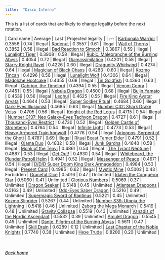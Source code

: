 ```yaml
---
title:  "Disco Inferno"
---
```


This is a list of cards that are likely to change legality before the next rotation.

| Card name | Average | Last | Projected legality |
| :-- |
[Karbonala Warrior](https://db.ygoprodeck.com/card/?search=Karbonala%20Warrior) | 0.3556 | 0.74 | Illegal |
[Rodenut](https://db.ygoprodeck.com/card/?search=Rodenut) | 0.3557 | 0.61 | Illegal |
[Wall of Thorns](https://db.ygoprodeck.com/card/?search=Wall%20of%20Thorns) | 0.3852 | 0.58 | Illegal |
[Bad Reaction to Simochi](https://db.ygoprodeck.com/card/?search=Bad%20Reaction%20to%20Simochi) | 0.3867 | 0.59 | Illegal |
[Lunalight Tiger](https://db.ygoprodeck.com/card/?search=Lunalight%20Tiger) | 0.3908 | 0.58 | Illegal |
[Rubic, Malebranche of the Burning Abyss](https://db.ygoprodeck.com/card/?search=Rubic,%20Malebranche%20of%20the%20Burning%20Abyss) | 0.4054 | 0.72 | Illegal |
[Ojamassimilation](https://db.ygoprodeck.com/card/?search=Ojamassimilation) | 0.4201 | 0.58 | Illegal |
[Starry Knight Rayel](https://db.ygoprodeck.com/card/?search=Starry%20Knight%20Rayel) | 0.4226 | 0.60 | Illegal |
[Dragunity Whirlwind](https://db.ygoprodeck.com/card/?search=Dragunity%20Whirlwind) | 0.4274 | 0.64 | Illegal |
[Magician of Black Chaos](https://db.ygoprodeck.com/card/?search=Magician%20of%20Black%20Chaos) | 0.4283 | 0.60 | Illegal |
[Kozmo Tincan](https://db.ygoprodeck.com/card/?search=Kozmo%20Tincan) | 0.4296 | 0.56 | Illegal |
[Lunalight Wolf](https://db.ygoprodeck.com/card/?search=Lunalight%20Wolf) | 0.4306 | 0.64 | Illegal |
[Madolche Hootcake](https://db.ygoprodeck.com/card/?search=Madolche%20Hootcake) | 0.4355 | 0.68 | Illegal |
[Tin Goldfish](https://db.ygoprodeck.com/card/?search=Tin%20Goldfish) | 0.4360 | 0.63 | Illegal |
[Gabrion, the Timelord](https://db.ygoprodeck.com/card/?search=Gabrion,%20the%20Timelord) | 0.4394 | 0.55 | Illegal |
[Venom Cobra](https://db.ygoprodeck.com/card/?search=Venom%20Cobra) | 0.4451 | 0.55 | Illegal |
[Nebula Dragon](https://db.ygoprodeck.com/card/?search=Nebula%20Dragon) | 0.4500 | 0.68 | Illegal |
[Bujin Yamato](https://db.ygoprodeck.com/card/?search=Bujin%20Yamato) | 0.4539 | 0.56 | Illegal |
[Leghul](https://db.ygoprodeck.com/card/?search=Leghul) | 0.4625 | 0.55 | Illegal |
[Fire King Avatar Arvata](https://db.ygoprodeck.com/card/?search=Fire%20King%20Avatar%20Arvata) | 0.4644 | 0.53 | Illegal |
[Super Soldier Ritual](https://db.ygoprodeck.com/card/?search=Super%20Soldier%20Ritual) | 0.4684 | 0.60 | Illegal |
[Dark-Eyes Illusionist](https://db.ygoprodeck.com/card/?search=Dark-Eyes%20Illusionist) | 0.4685 | 0.63 | Illegal |
[Number C32: Shark Drake Veiss](https://db.ygoprodeck.com/card/?search=Number%20C32:%20Shark%20Drake%20Veiss) | 0.4705 | 0.56 | Illegal |
[Knight of the Red Lotus](https://db.ygoprodeck.com/card/?search=Knight%20of%20the%20Red%20Lotus) | 0.4715 | 0.54 | Illegal |
[Number C107: Neo Galaxy-Eyes Tachyon Dragon](https://db.ygoprodeck.com/card/?search=Number%20C107:%20Neo%20Galaxy-Eyes%20Tachyon%20Dragon) | 0.4727 | 0.61 | Illegal |
[Thousand-Eyes Restrict](https://db.ygoprodeck.com/card/?search=Thousand-Eyes%20Restrict) | 0.4730 | 0.52 | Illegal |
[Golden Castle of Stromberg](https://db.ygoprodeck.com/card/?search=Golden%20Castle%20of%20Stromberg) | 0.4764 | 0.54 | Illegal |
[Infinite Light](https://db.ygoprodeck.com/card/?search=Infinite%20Light) | 0.4773 | 0.53 | Illegal |
[Heavy Armored Train Ironwolf](https://db.ygoprodeck.com/card/?search=Heavy%20Armored%20Train%20Ironwolf) | 0.4776 | 0.54 | Illegal |
[Arionpos, Serpent of the Ghoti](https://db.ygoprodeck.com/card/?search=Arionpos,%20Serpent%20of%20the%20Ghoti) | 0.4787 | 0.69 | Illegal |
[Ritual Beast Tamer Elder](https://db.ygoprodeck.com/card/?search=Ritual%20Beast%20Tamer%20Elder) | 0.4791 | 0.52 | Illegal |
[Ojama Duo](https://db.ygoprodeck.com/card/?search=Ojama%20Duo) | 0.4832 | 0.58 | Illegal |
[Junk Gardna](https://db.ygoprodeck.com/card/?search=Junk%20Gardna) | 0.4840 | 0.58 | Illegal |
[Monk of the Tenyi](https://db.ygoprodeck.com/card/?search=Monk%20of%20the%20Tenyi) | 0.4861 | 0.54 | Illegal |
[The Tyrant Neptune](https://db.ygoprodeck.com/card/?search=The%20Tyrant%20Neptune) | 0.4887 | 0.53 | Illegal |
[Get Out!](https://db.ygoprodeck.com/card/?search=Get%20Out!) | 0.4930 | 0.54 | Illegal |
[Whitebeard, the Plunder Patroll Helm](https://db.ygoprodeck.com/card/?search=Whitebeard,%20the%20Plunder%20Patroll%20Helm) | 0.4941 | 0.52 | Illegal |
[Messenger of Peace](https://db.ygoprodeck.com/card/?search=Messenger%20of%20Peace) | 0.4971 | 0.54 | Illegal |
[D/D/D Super Doom King Dark Armageddon](https://db.ygoprodeck.com/card/?search=D/D/D%20Super%20Doom%20King%20Dark%20Armageddon) | 0.4984 | 0.53 | Illegal |
[Present Card](https://db.ygoprodeck.com/card/?search=Present%20Card) | 0.4985 | 0.62 | Illegal |
[Mystic Mine](https://db.ygoprodeck.com/card/?search=Mystic%20Mine) | 0.5002 | 0.43 | Forbidden |
[Graceful Dice](https://db.ygoprodeck.com/card/?search=Graceful%20Dice) | 0.5016 | 0.47 | Unlimited |
[Idaten the Conqueror Star](https://db.ygoprodeck.com/card/?search=Idaten%20the%20Conqueror%20Star) | 0.5060 | 0.41 | Unlimited |
[Glorious Numbers](https://db.ygoprodeck.com/card/?search=Glorious%20Numbers) | 0.5069 | 0.37 | Unlimited |
[Dragon Seeker](https://db.ygoprodeck.com/card/?search=Dragon%20Seeker) | 0.5148 | 0.45 | Unlimited |
[Atlantean Dragoons](https://db.ygoprodeck.com/card/?search=Atlantean%20Dragoons) | 0.5163 | 0.49 | Unlimited |
[Odd-Eyes Saber Dragon](https://db.ygoprodeck.com/card/?search=Odd-Eyes%20Saber%20Dragon) | 0.5216 | 0.49 | Unlimited |
[Supermagic Sword of Raptinus](https://db.ygoprodeck.com/card/?search=Supermagic%20Sword%20of%20Raptinus) | 0.5221 | 0.45 | Unlimited |
[Kozmo Sliprider](https://db.ygoprodeck.com/card/?search=Kozmo%20Sliprider) | 0.5267 | 0.44 | Unlimited |
[Number S39: Utopia the Lightning](https://db.ygoprodeck.com/card/?search=Number%20S39:%20Utopia%20the%20Lightning) | 0.5418 | 0.46 | Unlimited |
[Zaborg the Mega Monarch](https://db.ygoprodeck.com/card/?search=Zaborg%20the%20Mega%20Monarch) | 0.5419 | 0.48 | Unlimited |
[Gravity Collapse](https://db.ygoprodeck.com/card/?search=Gravity%20Collapse) | 0.5519 | 0.43 | Unlimited |
[Vanadis of the Nordic Ascendant](https://db.ygoprodeck.com/card/?search=Vanadis%20of%20the%20Nordic%20Ascendant) | 0.5532 | 0.39 | Unlimited |
[Amulet Dragon](https://db.ygoprodeck.com/card/?search=Amulet%20Dragon) | 0.5545 | 0.45 | Unlimited |
[Dante, Pilgrim of the Burning Abyss](https://db.ygoprodeck.com/card/?search=Dante,%20Pilgrim%20of%20the%20Burning%20Abyss) | 0.5611 | 0.47 | Unlimited |
[Skill Drain](https://db.ygoprodeck.com/card/?search=Skill%20Drain) | 0.6289 | 0.12 | Unlimited |
[Last Chapter of the Noble Knights](https://db.ygoprodeck.com/card/?search=Last%20Chapter%20of%20the%20Noble%20Knights) | 0.7740 | 0.38 | Unlimited |
[Hexe Trude](https://db.ygoprodeck.com/card/?search=Hexe%20Trude) | 0.8200 | 0.20 | Unlimited |

<br>

###### [Back home](index)